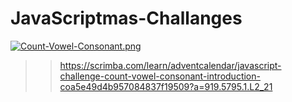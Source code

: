 # JavaScriptmas-Challanges

[![Count-Vowel-Consonant.png](https://i.postimg.cc/zDSKMzks/Count-Vowel-Consonant.png)](https://postimg.cc/0rjzKqFn)


>> https://scrimba.com/learn/adventcalendar/javascript-challenge-count-vowel-consonant-introduction-coa5e49d4b957084837f19509?a=919.5795.1.L2_21
